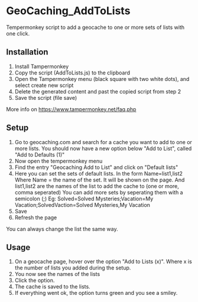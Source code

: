 # GeoCaching_AddToLists

Tempermonkey script to add a geocache to one or more sets of lists with one click.

## Installation

1. Install Tampermonkey
1. Copy the script (AddToLists.js) to the clipboard
1. Open the Tampermonkey menu (black square with two white dots), and select create new script
1. Delete the generated content and past the copied script from step 2
1. Save the script (file save)

More info on https://www.tampermonkey.net/faq.php

## Setup

1. Go to geocaching.com and search for a cache you want to add to one or more lists. You should now have a new option below "Add to List", called "Add to Defaults (1)"
2. Now open the tempermonkey menu
3. Find the entry "Geocaching Add to List" and click on "Default lists"
4. Here you can set the sets of default lists.
   In the form Name=list1,list2
   Where Name = the name of the set. It will be shown on the page.
   And list1,list2 are the names of the list to add the cache to (one or more, comma seperated)
   You can add more sets by seperating them with a semicolon (;)
   Eg: Solved=Solved Mysteries;Vacation=My Vacation;SolvedVaction=Solved Mysteries,My Vacation
5. Save
6. Refresh the page

You can always change the list the same way.

## Usage

1. On a geocache page, hover over the option "Add to <Name> Lists (x)". Where x is the number of lists you added during the setup.
2. You now see the names of the lists
3. Click the option.
4. The cache is saved to the lists.
5. If everything went ok, the option turns green and you see a smiley.
